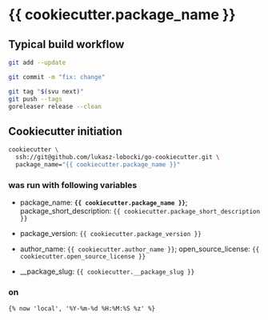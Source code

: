 # {{ cookiecutter.package_name }}

## Typical build workflow

```bash
git add --update
```

```bash
git commit -m "fix: change"
```

```bash
git tag "$(svu next)"
git push --tags
goreleaser release --clean
```

## Cookiecutter initiation

```bash
cookiecutter \
  ssh://git@github.com/lukasz-lobocki/go-cookiecutter.git \
  package_name="{{ cookiecutter.package_name }}"
```

### was run with following variables

- package_name: **`{{ cookiecutter.package_name }}`**;
package_short_description: `{{ cookiecutter.package_short_description }}`

- package_version: `{{ cookiecutter.package_version }}`

- author_name: `{{ cookiecutter.author_name }}`;
open_source_license: `{{ cookiecutter.open_source_license }}`

- __package_slug: `{{ cookiecutter.__package_slug }}`

### on

`{% now 'local', '%Y-%m-%d %H:%M:%S %z' %}`
